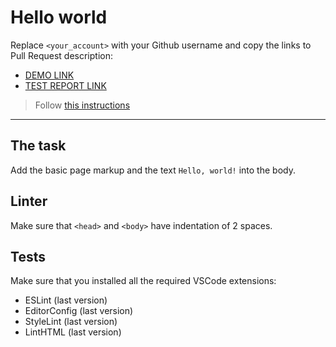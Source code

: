 # Hello world

Replace `<your_account>` with your Github username and copy the links to Pull Request description:
- [DEMO LINK](https://AnastasiaDmitrivn.github.io/layout_hello-world/)
- [TEST REPORT LINK](https://AnastasiaDmitrivn.github.io/layout_hello-world/report/html_report/)

> Follow [this instructions](https://mate-academy.github.io/layout_task-guideline/#how-to-solve-the-layout-tasks-on-github)
___

## The task

Add the basic page markup and the text `Hello, world!` into the body.

## Linter

Make sure that `<head>` and `<body>` have indentation of 2 spaces.

## Tests

Make sure that you installed all the required VSCode extensions:

- ESLint (last version)
- EditorConfig (last version)
- StyleLint (last version)
- LintHTML (last version)
